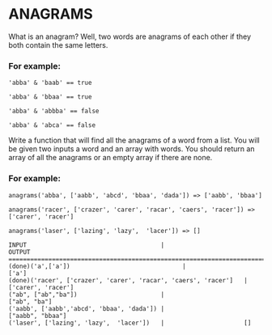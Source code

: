 # ANAGRAMS
What is an anagram? Well, two words are anagrams of each other if they both contain the same letters.

### For example:
```
'abba' & 'baab' == true

'abba' & 'bbaa' == true

'abba' & 'abbba' == false

'abba' & 'abca' == false
```

Write a function that will find all the anagrams of a word from a list. You will be given two inputs a word and an array with words. You should return an array of all the anagrams or an empty array if there are none.

### For example:

```
anagrams('abba', ['aabb', 'abcd', 'bbaa', 'dada']) => ['aabb', 'bbaa']

anagrams('racer', ['crazer', 'carer', 'racar', 'caers', 'racer']) => ['carer', 'racer']

anagrams('laser', ['lazing', 'lazy',  'lacer']) => []
```

```
INPUT                                     |                      OUTPUT
=============================================================================
(done)('a',['a'])                               |                      ['a']
(done)('racer', ['crazer', 'carer', 'racar', 'caers', 'racer']   |    ['carer', 'racer']
("ab", ["ab","ba"])                       |                      ["ab", "ba"]
('aabb', ['aabb','abcd', 'bbaa', 'dada']) |                     ["aabb", "bbaa"]
('laser', ['lazing', 'lazy',  'lacer'])   |                      []

```
